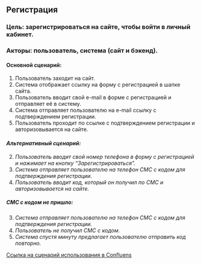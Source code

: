 ## **Регистрация**
### Цель: зарегистрироваться на сайте, чтобы войти в личный кабинет.
### Акторы: пользователь, система (сайт и бэкенд).
#### Основной сценарий:
1. Пользователь заходит на сайт.
2. Система отображает ссылку на форму с регистрацией в шапке сайта.
3. Пользователь вводит свой e-mail в форме с регистрацией и отправляет её в систему.
4. Система отправляет пользователю на e-mail ссылку с подтверждением регистрации.
5. Пользователь проходит по ссылке с подтверждением регистрации и авторизовывается на сайте.
#### *Альтернативный сценарий:*
2. *Пользователь вводит свой номер телефона в форму с регистрацией и нажимает на кнопку “Зарегистрироваться”.*
3. *Система отправляет пользователю на телефон СМС с кодом для подтверждения регистрации.*
4. *Пользователь вводит код, который он получил по СМС и авторизовывается на сайте.*
##### *СМС с кодом не пришло:*
3. *Система отправляет пользователю на телефон СМС  с кодом для подтверждения регистрации.*
4. *Пользователь не получил СМС с кодом.*
5. *Система спустя минуту предлагает пользователю отправить код повторно.*

[Ссылка на сценарий использования в Confluens](https://evgenyand.atlassian.net/l/cp/7t41Xm1z)

